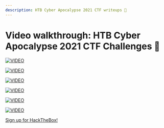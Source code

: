 ```yaml
---
description: HTB Cyber Apocalypse 2021 CTF writeups 💜
---
```


# Video walkthrough: HTB Cyber Apocalypse 2021 CTF Challenges 💜

[![VIDEO](https://img.youtube.com/vi/f0PEr6I27To/0.jpg)](https://youtu.be/f0PEr6I27To "HackTheBox Cyber Apocalypse 2021: Forensics")

[![VIDEO](https://img.youtube.com/vi/3hP158TJk84/0.jpg)](https://youtu.be/3hP158TJk84 "HackTheBox Cyber Apocalypse 2021: Misc")

[![VIDEO](https://img.youtube.com/vi/Wku6uEOAGIc/0.jpg)](https://youtu.be/Wku6uEOAGIc "HackTheBox Cyber Apocalypse 2021: Crypto")

[![VIDEO](https://img.youtube.com/vi/vqR4i730soY/0.jpg)](https://youtu.be/vqR4i730soY "HackTheBox Cyber Apocalypse 2021: Web")

[![VIDEO](https://img.youtube.com/vi/z4lgNNaCH3s/0.jpg)](https://youtu.be/z4lgNNaCH3s "HackTheBox Cyber Apocalypse 2021: Reversing")

[![VIDEO](https://img.youtube.com/vi/6DRuT1JBmBE/0.jpg)](https://youtu.be/6DRuT1JBmBE "HackTheBox Cyber Apocalypse 2021: Pwn")

[Sign up for HackTheBox!](https://affiliate.hackthebox.com/cryptocat-htb)

